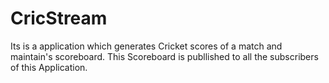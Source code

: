 # CricStream
Its is a application which generates Cricket scores of a match and maintain's scoreboard. This Scoreboard is publlished to all the subscribers of this Application. 
